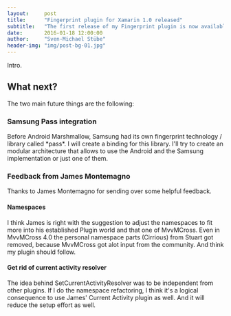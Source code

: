 ```yaml
---
layout:     post
title:      "Fingerprint plugin for Xamarin 1.0 released"
subtitle:   "The first release of my Fingerprint plugin is now available."
date:       2016-01-18 12:00:00
author:     "Sven-Michael Stübe"
header-img: "img/post-bg-01.jpg"
---
```


<p>Intro.</p>



<h2 class="section-heading">What next?</h2>
The two main future things are the following:
<h3>Samsung Pass integration</h3>
Before Android Marshmallow, Samsung had its own fingerprint technology / library called *pass*. I will create a binding for this library. I'll try to
create an modular architecture that allows to use the Android and the Samsung implementation or just one of them. 

<h3>Feedback from James Montemagno</h3>
Thanks to James Montemagno for sending over some helpful feedback.
<h4>Namespaces</h4>
I think James is right with the suggestion to adjust the namespaces to fit more into his established Plugin world and that one of MvvMCross. Even in MvvMCross 4.0 the personal namespace parts (Cirrious) from Stuart got removed, because MvvMCross got alot input from the community. And think my plugin should follow. 
<h4>Get rid of current activity resolver</h4>
The idea behind SetCurrentActivityResolver was to be independent from other plugins. If I do the namespace refactoring, I think it's a logical consequence to use James' Current Activity plugin as well. And it will reduce the setup effort as well.
